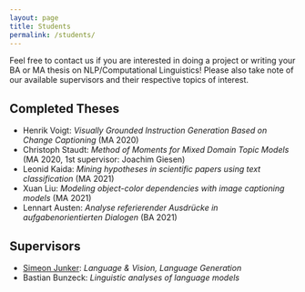 ```yaml
---
layout: page
title: Students
permalink: /students/
---
```


Feel free to contact us if you are interested in doing a project or writing your BA or MA thesis on NLP/Computational Linguistics!
Please also take note of our available supervisors and their respective topics of interest.


## Completed Theses

* Henrik Voigt: *Visually Grounded Instruction Generation Based on Change Captioning* (MA 2020)
* Christoph Staudt: *Method of Moments for Mixed Domain Topic Models* (MA 2020, 1st supervisor: Joachim Giesen)
* Leonid Kaida: *Mining hypotheses in scientific papers using text classification* (MA 2021)
* Xuan Liu: *Modeling object-color dependencies with image captioning models* (MA 2021)
* Lennart Austen: *Analyse referierender Ausdrücke in aufgabenorientierten Dialogen* (BA 2021)

## Supervisors

* [Simeon Junker](https://ekvv.uni-bielefeld.de/pers_publ/publ/PersonDetail.jsp?personId=103094637): *Language & Vision, Language Generation*
* Bastian Bunzeck: *Linguistic analyses of language models*
